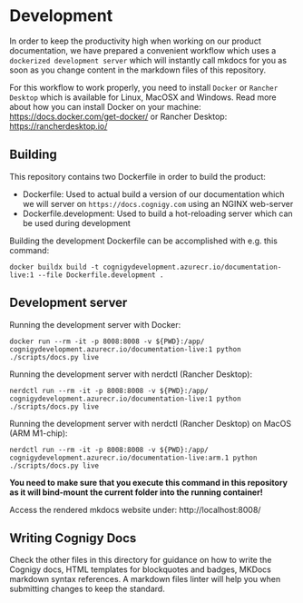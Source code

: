 # Development

In order to keep the productivity high when working on our product documentation, we have prepared a convenient workflow which uses a `dockerized development server` which will instantly call mkdocs for you as soon as you change content in the markdown files of this repository.

For this workflow to work properly, you need to install `Docker` or `Rancher Desktop` which is available for Linux, MacOSX and Windows. Read more about how you can install Docker on your machine: https://docs.docker.com/get-docker/ or Rancher Desktop: https://rancherdesktop.io/

## Building

This repository contains two Dockerfile in order to build the product:

- Dockerfile: Used to actual build a version of our documentation which we will server on `https://docs.cognigy.com` using an NGINX web-server
- Dockerfile.development: Used to build a hot-reloading server which can be used during development

Building the development Dockerfile can be accomplished with e.g. this command:

```
docker buildx build -t cognigydevelopment.azurecr.io/documentation-live:1 --file Dockerfile.development .
```

## Development server

Running the development server with Docker:

```
docker run --rm -it -p 8008:8008 -v ${PWD}:/app/ cognigydevelopment.azurecr.io/documentation-live:1 python ./scripts/docs.py live
```

Running the development server with nerdctl (Rancher Desktop):

```
nerdctl run --rm -it -p 8008:8008 -v ${PWD}:/app/ cognigydevelopment.azurecr.io/documentation-live:1 python ./scripts/docs.py live
```

Running the development server with nerdctl (Rancher Desktop) on MacOS (ARM M1-chip):

```
nerdctl run --rm -it -p 8008:8008 -v ${PWD}:/app/ cognigydevelopment.azurecr.io/documentation-live:arm.1 python ./scripts/docs.py live
```

**You need to make sure that you execute this command in this repository as it will bind-mount the current folder into the running container!**

Access the rendered mkdocs website under: http://localhost:8008/

## Writing Cognigy Docs

Check the other files in this directory for guidance on how to write the Cognigy docs, HTML templates for blockquotes and badges, MKDocs markdown syntax references.
A markdown files linter will help you when submitting changes to keep the standard.
